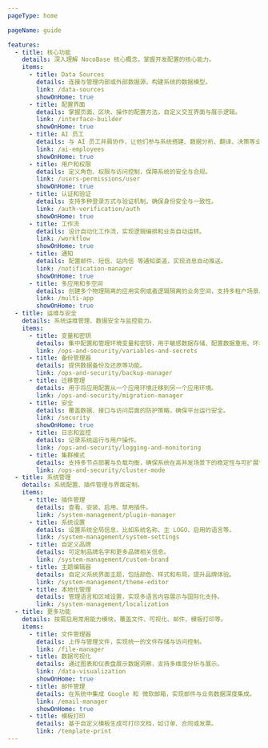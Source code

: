 ```yaml
---
pageType: home

pageName: guide

features:
  - title: 核心功能
    details: 深入理解 NocoBase 核心概念，掌握开发配置的核心能力。
    items:
      - title: Data Sources
        details: 连接与管理内部或外部数据源，构建系统的数据模型。
        link: /data-sources
        showOnHome: true
      - title: 配置界面
        details: 掌握页面、区块、操作的配置方法，自定义交互界面与展示逻辑。
        link: /interface-builder
        showOnHome: true
      - title: AI 员工
        details: 与 AI 员工并肩协作，让他们参与系统搭建、数据分析、翻译、决策等业务场景。
        link: /ai-employees
        showOnHome: true
      - title: 用户和权限
        details: 定义角色、权限与访问控制，保障系统的安全与合规。
        link: /users-permissions/user
        showOnHome: true
      - title: 认证和验证
        details: 支持多种登录方式与验证机制，确保身份安全与一致性。
        link: /auth-verification/auth
        showOnHome: true
      - title: 工作流
        details: 设计自动化工作流，实现逻辑编排和业务自动运转。
        link: /workflow
        showOnHome: true
      - title: 通知
        details: 配置邮件、短信、站内信 等通知渠道，实现消息自动推送。
        link: /notification-manager
        showOnHome: true
      - title: 多应用和多空间
        details: 创建多个物理隔离的应用实例或者逻辑隔离的业务空间，支持多租户场景。
        link: /multi-app
        showOnHome: true
  - title: 运维与安全
    details: 系统运维管理、数据安全与监控能力。
    items:
      - title: 变量和密钥
        details: 集中配置和管理环境变量和密钥，用于敏感数据存储、配置数据重用、环境配置隔离等。
        link: /ops-and-security/variables-and-secrets
      - title: 备份管理器
        details: 提供数据备份及还原等功能。
        link: /ops-and-security/backup-manager
      - title: 迁移管理
        details: 用于将应用配置从一个应用环境迁移到另一个应用环境。
        link: /ops-and-security/migration-manager
      - title: 安全
        details: 覆盖数据、接口与访问层面的防护策略，确保平台运行安全。
        link: /security
        showOnHome: true
      - title: 日志和监控
        details: 记录系统运行与用户操作。
        link: /ops-and-security/logging-and-monitoring
      - title: 集群模式
        details: 支持多节点部署与负载均衡，确保系统在高并发场景下的稳定性与可扩展性。
        link: /ops-and-security/cluster-mode
  - title: 系统管理
    details: 系统配置、插件管理与界面定制。
    items:
      - title: 插件管理
        details: 查看、安装、启用、禁用插件。
        link: /system-management/plugin-manager
      - title: 系统设置
        details: 设置系统全局信息，比如系统名称、主 LOGO、启用的语言等。
        link: /system-management/system-settings
      - title: 自定义品牌
        details: 可定制品牌名字和更多品牌相关信息。
        link: /system-management/custom-brand
      - title: 主题编辑器
        details: 自定义系统界面主题，包括颜色、样式和布局，提升品牌体验。
        link: /system-management/theme-editor
      - title: 本地化管理
        details: 管理语言和区域设置，实现多语言内容展示与国际化支持。
        link: /system-management/localization
  - title: 更多功能
    details: 按需启用常用能力模块，覆盖文件、可视化、邮件、模板打印等。
    items:
      - title: 文件管理器
        details: 上传与管理文件，实现统一的文件存储与访问控制。
        link: /file-manager
      - title: 数据可视化
        details: 通过图表和仪表盘展示数据洞察，支持多维度分析与展示。
        link: /data-visualization
        showOnHome: true
      - title: 邮件管理
        details: 在系统中集成 Google 和 微软邮箱，实现邮件与业务数据深度集成。
        link: /email-manager
        showOnHome: true
      - title: 模板打印
        details: 基于自定义模板生成可打印文档，如订单、合同或发票。
        link: /template-print
---
```

